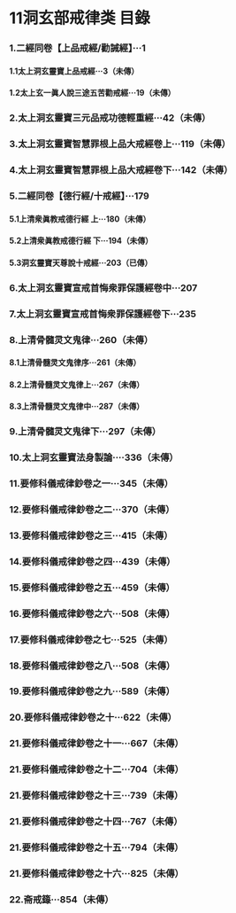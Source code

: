 # 11洞玄部戒律类 目錄

### 1.二經同卷【上品戒經/勸誡經】···1
#### 1.1太上洞玄靈寶上品戒經···3（未傳）
#### 1.2太上玄一眞人說三途五苦勸戒經···19（未傳）

### 2.太上洞玄靈寶三元品戒功德輕重經···42（未傳）

### 3.太上洞玄靈寶智慧罪根上品大戒經卷上···119（未傳）
### 4.太上洞玄靈寶智慧罪根上品大戒經卷下···142（未傳）

### 5.二經同卷【德行經/十戒經】···179

#### 5.1上清衆眞教戒德行經 上···180（未傳）
#### 5.2上清衆眞教戒德行經 下···194（未傳）
#### 5.3洞玄靈寶天尊說十戒經···203（已傳）

### 6.太上洞玄靈寶宣戒首悔衆罪保護經卷中···207
### 7.太上洞玄靈寶宣戒首悔衆罪保護經卷下···235

### 8.上清骨髓灵文鬼律···260（未傳）
#### 8.1上清骨髓灵文鬼律序···261（未傳）
#### 8.2上清骨髓灵文鬼律上···267（未傳）
#### 8.3上清骨髓灵文鬼律中···287（未傳）
### 9.上清骨髓灵文鬼律下···297（未傳）

### 10.太上洞玄靈寶法身製論····336（未傳）

### 11.要修科儀戒律鈔卷之一···345（未傳）
### 12.要修科儀戒律鈔卷之二···370（未傳）
### 13.要修科儀戒律鈔卷之三···415（未傳）
### 14.要修科儀戒律鈔卷之四···439（未傳）
### 15.要修科儀戒律鈔卷之五···459（未傳）
### 16.要修科儀戒律鈔卷之六···508（未傳）
### 17.要修科儀戒律鈔卷之七···525（未傳）
### 18.要修科儀戒律鈔卷之八···508（未傳）
### 19.要修科儀戒律鈔卷之九···589（未傳）
### 20.要修科儀戒律鈔卷之十···622（未傳）
### 21.要修科儀戒律鈔卷之十一···667（未傳）
### 21.要修科儀戒律鈔卷之十二···704（未傳）
### 21.要修科儀戒律鈔卷之十三···739（未傳）
### 21.要修科儀戒律鈔卷之十四···767（未傳）
### 21.要修科儀戒律鈔卷之十五···794（未傳）
### 21.要修科儀戒律鈔卷之十六···825（未傳）

### 22.斋戒籙···854（未傳）






